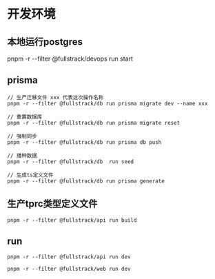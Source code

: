 # 开发环境

## 本地运行postgres 

pnpm -r --filter @fullstrack/devops run start 

## prisma

```
// 生产迁移文件 xxx 代表这次操作名称
pnpm -r --filter @fullstrack/db run prisma migrate dev --name xxx

// 重置数据库
pnpm -r --filter @fullstrack/db run prisma migrate reset

// 强制同步
pnpm -r --filter @fullstrack/db run prisma db push

// 播种数据
pnpm -r --filter @fullstrack/db  run seed    

// 生成ts定义文件
pnpm -r --filter @fullstrack/db run prisma generate

```

## 生产tprc类型定义文件

```
pnpm -r --filter @fullstrack/api run build

```

## run

```
pnpm -r --filter @fullstrack/api run dev

pnpm -r --filter @fullstrack/web run dev

```